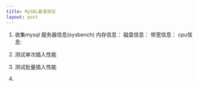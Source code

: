 ```yaml
---
title: MySQL基准测试
layout: post
---
```

1. 收集mysql 服务器信息(sysbench)
   内存信息： 
   磁盘信息： 
   带宽信息： 
   cpu信息: 
 
2. 测试单次插入性能

3. 测试批量插入性能

4.